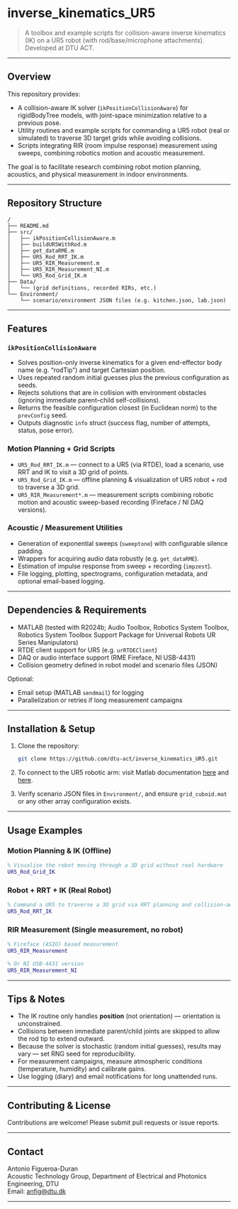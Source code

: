 # inverse_kinematics_UR5

> A toolbox and example scripts for collision-aware inverse kinematics (IK) on a UR5 robot (with rod/base/microphone attachments).
> Developed at DTU ACT.

---

## Overview

This repository provides:

* A collision-aware IK solver (`ikPositionCollisionAware`) for rigidBodyTree models, with joint-space minimization relative to a previous pose.
* Utility routines and example scripts for commanding a UR5 robot (real or simulated) to traverse 3D target grids while avoiding collisions.
* Scripts integrating RIR (room impulse response) measurement using sweeps, combining robotics motion and acoustic measurement.

The goal is to facilitate research combining robot motion planning, acoustics, and physical measurement in indoor environments.

---

## Repository Structure

```
/
├── README.md
├── src/
│   ├── ikPositionCollisionAware.m
│   ├── buildUR5WithRod.m
│   ├── get_dataRME.m
│   ├── UR5_Rod_RRT_IK.m
│   ├── UR5_RIR_Measurement.m
│   ├── UR5_RIR_Measurement_NI.m
│   └── UR5_Rod_Grid_IK.m
├── Data/
│   └── (grid definitions, recorded RIRs, etc.)
└── Environment/
    └── scenario/environment JSON files (e.g. kitchen.json, lab.json)
```

---

## Features

### `ikPositionCollisionAware`

* Solves position-only inverse kinematics for a given end-effector body name (e.g. “rodTip”) and target Cartesian position.
* Uses repeated random initial guesses plus the previous configuration as seeds.
* Rejects solutions that are in collision with environment obstacles (ignoring immediate parent–child self-collisions).
* Returns the feasible configuration closest (in Euclidean norm) to the `prevConfig` seed.
* Outputs diagnostic `info` struct (success flag, number of attempts, status, pose error).

### Motion Planning + Grid Scripts

* `UR5_Rod_RRT_IK.m` — connect to a UR5 (via RTDE), load a scenario, use RRT and IK to visit a 3D grid of points.
* `UR5_Rod_Grid_IK.m` — offline planning & visualization of UR5 robot + rod to traverse a 3D grid.
* `UR5_RIR_Measurement*.m` — measurement scripts combining robotic motion and acoustic sweep-based recording (Fireface / NI DAQ versions).

### Acoustic / Measurement Utilities

* Generation of exponential sweeps (`sweeptone`) with configurable silence padding.
* Wrappers for acquiring audio data robustly (e.g. `get_dataRME`).
* Estimation of impulse response from sweep + recording (`impzest`).
* File logging, plotting, spectrograms, configuration metadata, and optional email-based logging.

---

## Dependencies & Requirements

* MATLAB (tested with R2024b; Audio Toolbox, Robotics System Toolbox, Robotics System Toolbox Support Package for Universal Robots UR Series Manipulators)
* RTDE client support for UR5 (e.g. `urRTDEClient`)
* DAQ or audio interface support (RME Fireface, NI USB-4431)
* Collision geometry defined in robot model and scenario files (JSON)

Optional:

* Email setup (MATLAB `sendmail`) for logging
* Parallelization or retries if long measurement campaigns

---

## Installation & Setup

1. Clone the repository:

   ```sh
   git clone https://github.com/dtu-act/inverse_kinematics_UR5.git
   ```

2. To connect to the UR5 robotic arm:
    visit Matlab documentation [here](https://se.mathworks.com/help/robotics/urseries/ug/hardware-setup-for-ur-series-cobots-rtde.html) and [here](https://se.mathworks.com/help/robotics/urseries/ref/urrtdeclient.html?searchHighlight=urrtdeclient&s_tid=srchtitle_support_results_1_urrtdeclient).

3. Verify scenario JSON files in `Environment/`, and ensure `grid_cuboid.mat` or any other array configuration exists.

---

## Usage Examples

### Motion Planning & IK (Offline)

```matlab
% Visualise the robot moving through a 3D grid without real hardware
UR5_Rod_Grid_IK
```

### Robot + RRT + IK (Real Robot)

```matlab
% Command a UR5 to traverse a 3D grid via RRT planning and collision-aware IK
UR5_Rod_RRT_IK
```

### RIR Measurement (Single measurement, no robot)

```matlab
% Fireface (ASIO) based measurement
UR5_RIR_Measurement

% Or NI USB-4431 version
UR5_RIR_Measurement_NI
```

---

## Tips & Notes

* The IK routine only handles **position** (not orientation) — orientation is unconstrained.
* Collisions between immediate parent/child joints are skipped to allow the rod tip to extend outward.
* Because the solver is stochastic (random initial guesses), results may vary — set RNG seed for reproducibility.
* For measurement campaigns, measure atmospheric conditions (temperature, humidity) and calibrate gains.
* Use logging (diary) and email notifications for long unattended runs.

---

## Contributing & License

Contributions are welcome! Please submit pull requests or issue reports.

---

## Contact

Antonio Figueroa-Duran  
Acoustic Technology Group, Department of Electrical and Photonics Engineering, DTU  
Email: [anfig@dtu.dk](mailto:anfig@dtu.dk)

---
